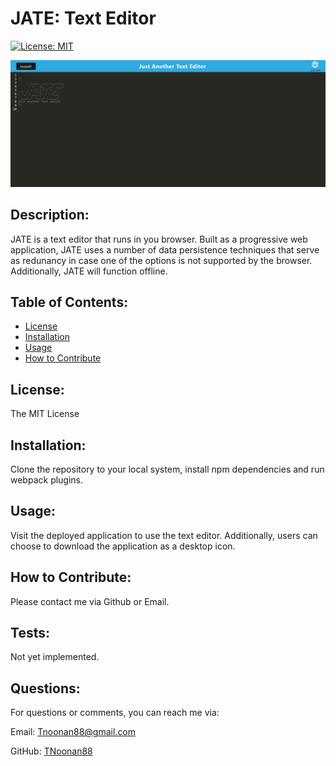 # JATE: Text Editor
[![License: MIT](https://img.shields.io/badge/License-MIT-yellow.svg)](https://opensource.org/licenses/MIT)

![Screenshot](/.github/images/screenshot.png)

## Description:
JATE is a text editor that runs in you browser. Built as a progressive web application, JATE uses a number of data persistence techniques that serve as redunancy in case one of the options is not supported by the browser. Additionally, JATE will function offline.

## Table of Contents:
* [License](#license)
* [Installation](#installation)
* [Usage](#usage)
* [How to Contribute](#how-to-contribute)

## License:
The MIT License

## Installation:
Clone the repository to your local system, install npm dependencies and run webpack plugins.

## Usage:
Visit the deployed application to use the text editor. Additionally, users can choose to download the application as a desktop icon.

## How to Contribute:
Please contact me via Github or Email.

## Tests:
Not yet implemented.

## Questions:
For questions or comments, you can reach me via:

Email: Tnoonan88@gmail.com

GitHub: [TNoonan88](https://github.com/TNoonan88)
